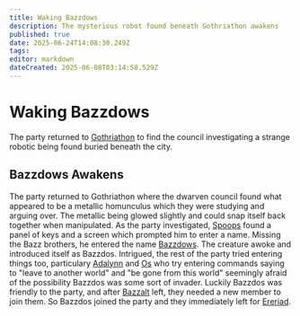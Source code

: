 ```yaml
---
title: Waking Bazzdows
description: The mysterious robot found beneath Gothriathon awakens
published: true
date: 2025-06-24T14:08:30.249Z
tags: 
editor: markdown
dateCreated: 2025-06-08T03:14:58.529Z
---
```


# Waking Bazzdows
The party returned to [Gothriathon](/locations/Mardun/Gothriathon) to find the council investigating a strange robotic being found buried beneath the city.


## Bazzdows Awakens
The party returned to Gothriathon where the dwarven council found what appeared to be a metallic homunculus which they were studying and arguing over. The metallic being glowed slightly and could snap itself back together when manipulated. As the party investigated, [Spoops](/characters/spoops) found a panel of keys and a screen which prompted him to enter a name. Missing the Bazz brothers, he entered the name [Bazzdows](/characters/bazzdos). The creature awoke and introduced itself as Bazzdos. Intrigued, the rest of the party tried entering things too, particulary [Adalynn](/characters/adalynn) and [Os](/characters/os) who try entering commands saying to "leave to another world" and "be gone from this world" seemingly afraid of the possibility Bazzdos was some sort of invader. Luckily Bazzdos was friendly to the party, and after [Bazzalt](/characters/Bazzalt) left, they needed a new member to join them. So Bazzdos joined the party and they immediately left for [Ereriad](/locations/Ereriad).